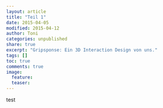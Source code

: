 ```yaml
---
layout: article
title: "Teil 1"
date: 2015-04-05
modified: 2015-04-12
author: Toni
categories: unpublished
share: true
excerpt: "Gripsponse: Ein 3D Interaction Design von uns."
tags: []
toc: true
comments: true
image:
  feature:
  teaser:
---
```


test
